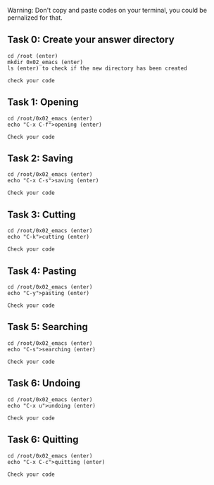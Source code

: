 Warning: Don't copy and paste codes on your terminal, you could be pernalized for that.

## Task 0: Create your answer directory
    cd /root (enter)
    mkdir 0x02_emacs (enter)
    ls (enter) to check if the new directory has been created

    check your code

## Task 1: Opening
    cd /root/0x02_emacs (enter)
    echo "C-x C-f">opening (enter)
    
    Check your code


## Task 2: Saving
    cd /root/0x02_emacs (enter)
    echo "C-x C-s">saving (enter)

    Check your code

## Task 3: Cutting
    cd /root/0x02_emacs (enter)
    echo "C-k">cutting (enter)

    Check your code

## Task 4: Pasting
    cd /root/0x02_emacs (enter)
    echo "C-y">pasting (enter)

    Check your code

## Task 5: Searching
    cd /root/0x02_emacs (enter)
    echo "C-s">searching (enter)

    Check your code

## Task 6: Undoing
    cd /root/0x02_emacs (enter)
    echo "C-x u">undoing (enter)

    Check your code

## Task 6: Quitting
    cd /root/0x02_emacs (enter)
    echo "C-x C-c">quitting (enter)
    
    Check your code

